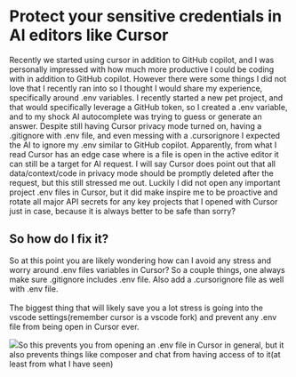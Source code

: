 # Protect your sensitive credentials in AI editors like Cursor

Recently we started using cursor in addition to GitHub copilot, and I was personally impressed with how much more productive I could be coding with in addition to GitHub copilot. However there were some things I did not love that I recently ran into so I thought I would share my experience, specifically around .env variables. I recently started a new pet project, and that would specifically leverage a GitHub token, so I created a .env variable, and to my shock AI autocomplete was trying to guess or generate an answer. Despite still having Cursor privacy mode turned on, having a .gitignore with .env file, and even messing with a .cursorignore I expected the AI to ignore my .env similar to GitHub copilot. Apparently, from what I read Cursor has an edge case where is a file is open in the active editor it can still be a target for AI request. I will say Cursor does point out that all data/context/code in privacy mode should be promptly deleted after the request, but this still stressed me out. Luckily I did not open any important project .env files in Cursor, but it did make inspire me to be proactive and rotate all major API secrets for any key projects that I opened with Cursor just in case, because it is always better to be safe than sorry?

## So how do I fix it?

So at this point you are likely wondering how can I avoid any stress and worry around .env files variables in Cursor? So a couple things, one always make sure .gitignore includes .env file. Also add a .cursorignore file as well with .env file.\
\
The biggest thing that will likely save you a lot stress is going into the vscode settings(remember cursor is a vscode fork) and prevent any .env file from being open in Cursor ever.

![](/img/cursorfix.png)So this prevents you from opening an .env file in Cursor in general, but it also prevents things like composer and chat from having access of to it(at least from what I have seen)

